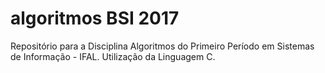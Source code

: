 # algoritmos BSI 2017
Repositório para a Disciplina Algoritmos do Primeiro Período em Sistemas de Informação - IFAL.
Utilização da Linguagem C.
